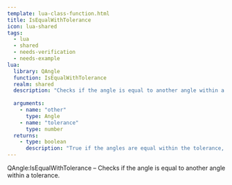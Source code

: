 ```yaml
---
template: lua-class-function.html
title: IsEqualWithTolerance
icon: lua-shared
tags:
  - lua
  - shared
  - needs-verification
  - needs-example
lua:
  library: QAngle
  function: IsEqualWithTolerance
  realm: shared
  description: "Checks if the angle is equal to another angle within a tolerance."
  
  arguments:
    - name: "other"
      type: Angle
    - name: "tolerance"
      type: number
  returns:
    - type: boolean
      description: "True if the angles are equal within the tolerance, false otherwise."
---
```


<div class="lua__search__keywords">
QAngle:IsEqualWithTolerance &#x2013; Checks if the angle is equal to another angle within a tolerance.
</div>
